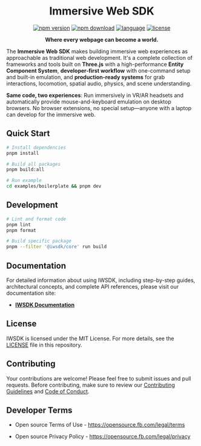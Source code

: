 <h1 align="center">Immersive Web SDK</h1>

<p align="center">
    <a href="https://www.npmjs.com/package/@iwsdk/core"><img src="https://badgen.net/npm/v/@iwsdk/core/?icon=npm&color=orange" alt="npm version" /></a>
    <a href="https://www.npmjs.com/package/@iwsdk/core"><img src="https://badgen.net/npm/dt/@iwsdk/core" alt="npm download" /></a>
    <a href="https://www.typescriptlang.org/"><img src="https://badgen.net/badge/icon/typescript/?icon=typescript&label=lang" alt="language" /></a>
    <a href="https://raw.githubusercontent.com/facebook/immersive-web-sdk/main/LICENSE"><img src="https://badgen.net/github/license/facebook/immersive-web-sdk/" alt="license" /></a>
</p>

<p align="center"><strong>Where every webpage can become a world.</strong></p>

The **Immersive Web SDK** makes building immersive web experiences as approachable as traditional web development. It's a complete collection of frameworks and tools built on **Three.js** with a high-performance **Entity Component System**, **developer-first workflow** with one-command setup and built-in emulation, and **production-ready systems** for grab interactions, locomotion, spatial audio, physics, and scene understanding.

**Same code, two experiences**: Run immersively in VR/AR headsets and automatically provide mouse-and-keyboard emulation on desktop browsers. No browser extensions, no special setup—anyone with a laptop can develop for the immersive web.

## Quick Start

```bash
# Install dependencies
pnpm install

# Build all packages
pnpm build:all

# Run example
cd examples/boilerplate && pnpm dev
```

## Development

```bash
# Lint and format code
pnpm lint
pnpm format

# Build specific package
pnpm --filter '@iwsdk/core' run build
```

## Documentation

For detailed information about using IWSDK, including step-by-step guides, architectural concepts, and complete API references, please visit our documentation site:

- **[IWSDK Documentation](https://facebook.github.io/immersive-web-sdk)**

## License

IWSDK is licensed under the MIT License. For more details, see the [LICENSE](https://github.com/facebook/immersive-web-sdk/blob/main/LICENSE) file in this repository.

## Contributing

Your contributions are welcome! Please feel free to submit issues and pull requests. Before contributing, make sure to review our [Contributing Guidelines](https://github.com/facebook/immersive-web-sdk/blob/main/CONTRIBUTING.md) and [Code of Conduct](https://github.com/facebook/immersive-web-sdk/blob/main/CODE_OF_CONDUCT.md).

## Developer Terms

- Open source Terms of Use - https://opensource.fb.com/legal/terms

- Open source Privacy Policy - https://opensource.fb.com/legal/privacy
